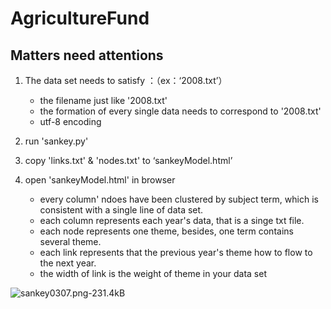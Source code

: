 # AgricultureFund

## Matters need attentions

1. The data set needs to satisfy ：（ex：‘2008.txt’）
    - the filename just like '2008.txt'
    - the formation of every single data needs to correspond to '2008.txt'
    - utf-8 encoding
  
2. run 'sankey.py'

3. copy 'links.txt' & 'nodes.txt' to ‘sankeyModel.html’

4. open 'sankeyModel.html' in browser
    - every column' ndoes have been clustered by subject term, which is consistent with a single line of data set.
    - each column represents each year's data, that is a singe txt file.
    - each node represents one theme, besides, one term contains several theme.
    - each link represents that the previous year's theme how to flow to the next year.
    - the width of link is the weight of theme in your data set
    
    
![sankey0307.png-231.4kB][1]


  [1]: http://static.zybuluo.com/HelloDatoo/32rbnfk7dmov33fc4bw5e056/sankey0307.png
